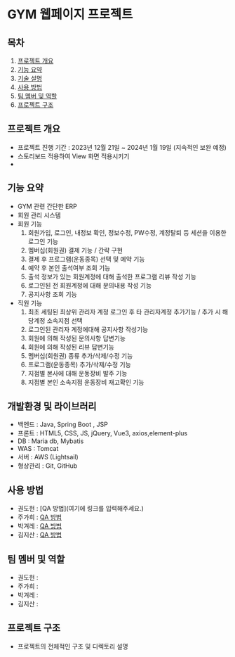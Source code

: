# GYM 웹페이지 프로젝트

## 목차
1. [프로젝트 개요](#프로젝트-개요)
2. [기능 요약](#기능-요약)
3. [기술 설명](#개발-환경-및-라이브러리)
4. [사용 방법](#사용-방법)
5. [팀 멤버 및 역할](#팀-멤버-및-역할)
6. [프로젝트 구조](#프로젝트-구조)

## 프로젝트 개요
- 프로젝트 진행 기간 : 2023년 12월 21일 ~ 2024년 1월 19일 (지속적인 보완 예정)
- 스토리보드 적용하여 View 화면 적용시키기
- 

## 기능 요약
- GYM 관련 간단한 ERP 
- 회원 관리 시스템
- 회원 기능
  1) 회원가입, 로그인, 내정보 확인, 정보수정, PW수정, 계정탈퇴 등 세션을 이용한 로그인 기능
  2) 멤버십(회원권) 결제 기능 / 간략 구현
  3) 결제 후 프로그램(운동종목) 선택 및 예약 기능
  4) 예약 후 본인 출석여부 조회 기능
  5) 출석 정보가 있는 회원계정에 대해 출석한 프로그램 리뷰 작성 기능
  6) 로그인된 전 회원계정에 대해 문의내용 작성 기능
  7) 공지사항 조회 기능
- 직원 기능
  1) 최초 세팅된 최상위 관리자 계정 로그인 후 타 관리자계정 추가기능 / 추가 시 해당계정 소속지점 선택
  2) 로그인된 관리자 계정에대해 공지사항 작성기능
  3) 회원에 의해 작성된 문의사항 답변기능
  4) 회원에 의해 작성된 리뷰 답변기능
  5) 멤버십(회원권) 종류 추가/삭제/수정 기능
  6) 프로그램(운동종목) 추가/삭제/수정 기능
  7) 지점별 본사에 대해 운동장비 발주 기능
  8) 지점별 본인 소속지점 운동장비 재고확인 기능


## 개발환경 및 라이브러리
- 백엔드 : Java, Spring Boot , JSP
- 프론트 : HTML5, CSS, JS, jQuery, Vue3, axios,element-plus
- DB : Maria db, Mybatis
- WAS : Tomcat
- 서버 : AWS (Lightsail)
- 형상관리 : Git, GitHub
 
## 사용 방법
- 권도헌 : [QA 방법](여기에 링크를 입력해주세요.)
- 주가희 : [QA 방법](https://peppermint-falcon-0f8.notion.site/QA-cd71c15e40a6481e9148e4c23cc9f887?pvs=4)
- 박겨레 : [QA 방법](https://www.notion.so/QA-490d756e34c24713b3cd68c75ca8229a?pvs=4)
- 김지산 : [QA 방법](https://peppermint-falcon-0f8.notion.site/QA-3ac3df88996f479da47d4dfe7712d757?pvs=4)
## 팀 멤버 및 역할
- 권도헌 :
- 주가희 :
- 박겨레 :
- 김지산 :   

## 프로젝트 구조
- 프로젝트의 전체적인 구조 및 디렉토리 설명


